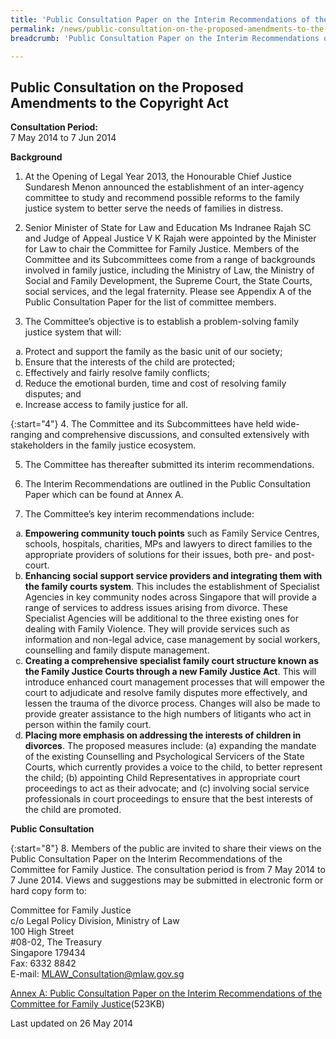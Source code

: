 ```yaml
---
title: 'Public Consultation Paper on the Interim Recommendations of the Committee for Family Justice'
permalink: /news/public-consultation-on-the-proposed-amendments-to-the-copyright-/
breadcrumb: 'Public Consultation Paper on the Interim Recommendations of the Committee for Family Justice'

---
```



Public Consultation on the Proposed Amendments to the Copyright Act
---

**Consultation Period:**  
7 May 2014 to 7 Jun 2014

**Background**

1. At the Opening of Legal Year 2013, the Honourable Chief Justice Sundaresh Menon announced the establishment of an inter-agency committee to study and recommend possible reforms to the family justice system to better serve the needs of families in distress.

2. Senior Minister of State for Law and Education Ms Indranee Rajah SC and Judge of Appeal Justice V K Rajah were appointed by the Minister for Law to chair the Committee for Family Justice. Members of the Committee and its Subcommittees come from a range of backgrounds involved in family justice, including the Ministry of Law, the Ministry of Social and Family Development, the Supreme Court, the State Courts, social services, and the legal fraternity. Please see Appendix A of the Public Consultation Paper for the list of committee members. 

3. The Committee’s objective is to establish a problem-solving family justice system that will:
<ol style="list-style-type: lower-alpha">
  <li>Protect and support the family as the basic unit of our society;</li>
  <li>Ensure that the interests of the child are protected;</li>
  <li>Effectively and fairly resolve family conflicts; </li>
  <li>Reduce the emotional burden, time and cost of resolving family disputes; and </li>
  <li>Increase access to family justice for all.</li>
</ol>

{:start="4"}
4. The Committee and its Subcommittees have held wide-ranging and comprehensive discussions, and consulted extensively with stakeholders in the family justice ecosystem. 

5. The Committee has thereafter submitted its interim recommendations.  

6. The Interim Recommendations are outlined in the Public Consultation Paper which can be found at Annex A. 

7. The Committee’s key interim recommendations include:
<ol style="list-style-type: lower-alpha">
  <li><b>Empowering community touch points</b> such as Family Service Centres, schools, hospitals, charities, MPs and lawyers to direct families to the appropriate providers of solutions for their issues, both pre- and post-court.</li>
  <li><b>Enhancing social support service providers and integrating them with the family courts system</b>. This includes the establishment of Specialist Agencies in key community nodes across Singapore that will provide a range of services to address issues arising from divorce. These Specialist Agencies will be additional to the three existing ones for dealing with Family Violence. They will provide services such as information and non-legal advice, case management by social workers, counselling and family dispute management.</li>
  <li><b>Creating a comprehensive specialist family court structure known as the Family Justice Courts through a new Family Justice Act</b>. This will introduce enhanced court management processes that will empower the court to adjudicate and resolve family disputes more effectively, and lessen the trauma of the divorce process. Changes will also be made to provide greater assistance to the high numbers of litigants who act in person within the family court.</li>
  <li><b>Placing more emphasis on addressing the interests of children in divorces</b>. The proposed measures include: (a) expanding the mandate of the existing Counselling and Psychological Servicers of the State Courts, which currently provides a voice to the child, to better represent the child; (b) appointing Child Representatives in appropriate court proceedings to act as their advocate; and (c) involving social service professionals in court proceedings to ensure that the best interests of the child are promoted.</li>
</ol>

**Public Consultation**

{:start="8"}
8. Members of the public are invited to share their views on the Public Consultation Paper on the Interim Recommendations of the Committee for Family Justice. The consultation period is from 7 May 2014 to 7 June 2014.  Views and suggestions may be submitted in electronic form or hard copy form to:

<p class="address-centered">
Committee for Family Justice<br>
c/o Legal Policy Division, Ministry of Law<br>
100 High Street<br>
#08-02, The Treasury<br>
Singapore 179434<br>
Fax: 6332 8842<br>
E-mail: <a href="mailto:MLAW_Consultation@mlaw.gov.sg">MLAW_Consultation@mlaw.gov.sg</a>
</p>

[Annex A: Public Consultation Paper on the Interim Recommendations of the Committee for Family Justice](/files/news/press-releases/2014/05/PublicConsultationPaperOnInterimRecommendationOfCommitteeForFamilyJustice.pdf)(523KB)

<p class="right-side-updated">Last updated on 26 May 2014</p>
